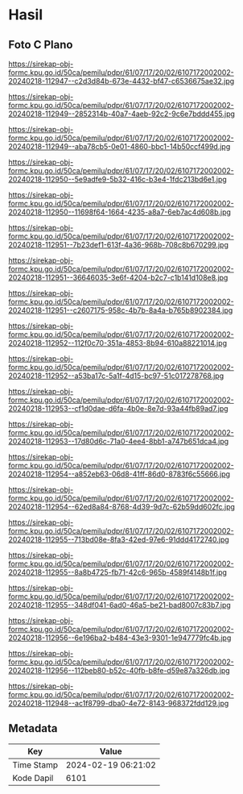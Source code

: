 # Hasil

## Foto C Plano

https://sirekap-obj-formc.kpu.go.id/50ca/pemilu/pdpr/61/07/17/20/02/6107172002002-20240218-112947--c2d3d84b-673e-4432-bf47-c6536675ae32.jpg

https://sirekap-obj-formc.kpu.go.id/50ca/pemilu/pdpr/61/07/17/20/02/6107172002002-20240218-112949--2852314b-40a7-4aeb-92c2-9c6e7bddd455.jpg

https://sirekap-obj-formc.kpu.go.id/50ca/pemilu/pdpr/61/07/17/20/02/6107172002002-20240218-112949--aba78cb5-0e01-4860-bbc1-14b50ccf499d.jpg

https://sirekap-obj-formc.kpu.go.id/50ca/pemilu/pdpr/61/07/17/20/02/6107172002002-20240218-112950--5e9adfe9-5b32-416c-b3e4-1fdc213bd6e1.jpg

https://sirekap-obj-formc.kpu.go.id/50ca/pemilu/pdpr/61/07/17/20/02/6107172002002-20240218-112950--11698f64-1664-4235-a8a7-6eb7ac4d608b.jpg

https://sirekap-obj-formc.kpu.go.id/50ca/pemilu/pdpr/61/07/17/20/02/6107172002002-20240218-112951--7b23def1-613f-4a36-968b-708c8b670299.jpg

https://sirekap-obj-formc.kpu.go.id/50ca/pemilu/pdpr/61/07/17/20/02/6107172002002-20240218-112951--36646035-3e6f-4204-b2c7-c1b141d108e8.jpg

https://sirekap-obj-formc.kpu.go.id/50ca/pemilu/pdpr/61/07/17/20/02/6107172002002-20240218-112951--c2607175-958c-4b7b-8a4a-b765b8902384.jpg

https://sirekap-obj-formc.kpu.go.id/50ca/pemilu/pdpr/61/07/17/20/02/6107172002002-20240218-112952--112f0c70-351a-4853-8b94-610a88221014.jpg

https://sirekap-obj-formc.kpu.go.id/50ca/pemilu/pdpr/61/07/17/20/02/6107172002002-20240218-112952--a53ba17c-5a1f-4d15-bc97-51c017278768.jpg

https://sirekap-obj-formc.kpu.go.id/50ca/pemilu/pdpr/61/07/17/20/02/6107172002002-20240218-112953--cf1d0dae-d6fa-4b0e-8e7d-93a44fb89ad7.jpg

https://sirekap-obj-formc.kpu.go.id/50ca/pemilu/pdpr/61/07/17/20/02/6107172002002-20240218-112953--17d80d6c-71a0-4ee4-8bb1-a747b651dca4.jpg

https://sirekap-obj-formc.kpu.go.id/50ca/pemilu/pdpr/61/07/17/20/02/6107172002002-20240218-112954--a852eb63-06d8-41ff-86d0-8783f6c55666.jpg

https://sirekap-obj-formc.kpu.go.id/50ca/pemilu/pdpr/61/07/17/20/02/6107172002002-20240218-112954--62ed8a84-8768-4d39-9d7c-62b59dd602fc.jpg

https://sirekap-obj-formc.kpu.go.id/50ca/pemilu/pdpr/61/07/17/20/02/6107172002002-20240218-112955--713bd08e-8fa3-42ed-97e6-91ddd4172740.jpg

https://sirekap-obj-formc.kpu.go.id/50ca/pemilu/pdpr/61/07/17/20/02/6107172002002-20240218-112955--8a8b4725-fb71-42c6-965b-4589f4148b1f.jpg

https://sirekap-obj-formc.kpu.go.id/50ca/pemilu/pdpr/61/07/17/20/02/6107172002002-20240218-112955--348df041-6ad0-46a5-be21-bad8007c83b7.jpg

https://sirekap-obj-formc.kpu.go.id/50ca/pemilu/pdpr/61/07/17/20/02/6107172002002-20240218-112956--6e196ba2-b484-43e3-9301-1e947779fc4b.jpg

https://sirekap-obj-formc.kpu.go.id/50ca/pemilu/pdpr/61/07/17/20/02/6107172002002-20240218-112956--112beb80-b52c-40fb-b8fe-d59e87a326db.jpg

https://sirekap-obj-formc.kpu.go.id/50ca/pemilu/pdpr/61/07/17/20/02/6107172002002-20240218-112948--ac1f8799-dba0-4e72-8143-968372fdd129.jpg


## Metadata

| Key        | Value               |
| ---------- | ------------------- |
| Time Stamp | 2024-02-19 06:21:02 |
| Kode Dapil | 6101                |



